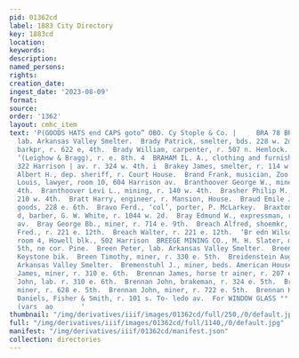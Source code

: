 ```yaml
---
pid: 01362cd
label: 1883 City Directory
key: 1883cd
location: 
keywords: 
description: 
named_persons: 
rights: 
creation_date: 
ingest_date: '2023-08-09'
format: 
source: 
order: '1362'
layout: cmhc_item
text: 'P(GOODS HATS end CAPS goto” OBO. Cy Stople & Co. |     BRA 78 BRE  Brady Owen,
  lab. Arkansas Valley Smelter.  Brady Patrick, smelter, bds. 228 w. 2d.  Brady Thomas,
  barkpr, r. 622 e, 4th.  Brady William, carpenter, r. 507 n. Hemlock.  Bragg Warren
  ‘(Leighow & Bragg), r. e. 8th. 4  BRAHAM IL. A., clothing and furnishing goods,
  322 Harrison | av. r. 324 w. 4th. i  Brakey James, smelter, r. 114 w. Front.  Branch
  Albert H., dep. sheriff, r. Court House.  Brand Frank, musician, Zoo Theatre.  Branson
  Louis, lawyer, room 10, 604 Harrison av.  Branthoover George W., miner, r. 310 w.
  4th.  Branthoover Levi L., mining, r. 140 w. 4th.  Brasher Philip M., editor, r.
  210 w. 4th.  Bratt Harry, engineer, r. Mansion, House.  Braud Emile J., furnishing
  goods, 228 e. 6th.  Bravo Ferd., ‘col’, porter, P. McLarkey.  Braxton Edward, col’
  d, barber, G. W. White, r. 1044 w. 2d.  Bray Edmund W., expressman, r. 807 n. Leiter
  av.  Bray George Bb., miner, r. 714 e. 9th.  Breach Alfred, shoemkr, 2224 e. 6th.  Breach
  Fred., r. 221 e. 12th.  Breach Walter, r. 221 e. 12th.  ‘Br edn Wilson W., physician,
  room 4, Howell blk., 502 Harrison  BREEGE MINING CO., M. H. Slater, manager, office,
  5th, ne cor. Pine.  Breen Peter, lab. Arkansas Valley Smelter.  Breen P. W., r.
  Keystone bik.  Breen Timothy, miner, r. 330 e. 5th.  Breidenstein August, driver,
  Arkansas Valley Smelter.  Bremenstuhl J., miner, beds. American House.  Brennan
  James, miner, r. 310 e. 6th.  Brennan James, horse tr ainer, r. 207 e. 8th.  Brennan
  John, lab. r. 310 e. 6th.  Brennan John, brakeman, r. 324 e. 5th.  Brennan John,
  miner, r. 628 e. 5th.  Brennan John, miner, r. 722 e. 5th.  Brennan Kate Miss, clk.
  Daniels, Fisher & Smith, r. 101 s. To- ledo av.  For WINDOW GLASS °°.2?.22250%.5
  (vars  ao       '
thumbnail: "/img/derivatives/iiif/images/01362cd/full/250,/0/default.jpg"
full: "/img/derivatives/iiif/images/01362cd/full/1140,/0/default.jpg"
manifest: "/img/derivatives/iiif/01362cd/manifest.json"
collection: directories
---
```

